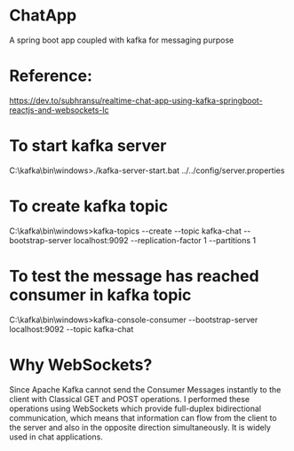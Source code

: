# ChatApp
A spring boot app coupled with kafka for messaging purpose

# Reference:
https://dev.to/subhransu/realtime-chat-app-using-kafka-springboot-reactjs-and-websockets-lc

# To start kafka server
C:\kafka\bin\windows>./kafka-server-start.bat ../../config/server.properties

# To create kafka topic
C:\kafka\bin\windows>kafka-topics --create --topic kafka-chat --bootstrap-server localhost:9092 --replication-factor 1 --partitions 1

# To test the message has reached consumer in kafka topic
C:\kafka\bin\windows>kafka-console-consumer --bootstrap-server localhost:9092 --topic kafka-chat

# Why WebSockets?
Since Apache Kafka cannot send the Consumer Messages instantly to the client with Classical GET and POST operations.
I performed these operations using WebSockets which provide full-duplex bidirectional communication, which means that information can flow from the client to the server and also in the opposite direction simultaneously.
It is widely used in chat applications.



